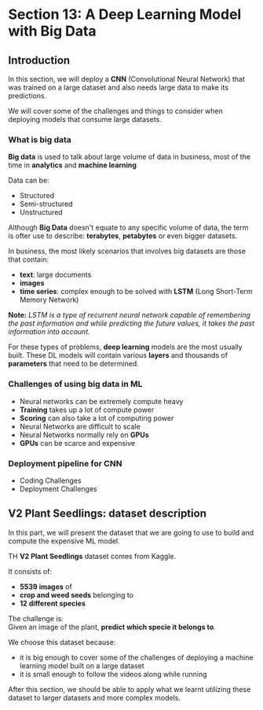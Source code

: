 # Section 13: A Deep Learning Model with Big Data

## Introduction

In this section, we will deploy a **CNN** (Convolutional Neural Network) that was trained on a large dataset and also needs large data to make its predictions.

We will cover some of the challenges and things to consider when deploying models that consume large datasets.

### What is big data

**Big data** is used to talk about large volume of data in business, most of the time in **analytics** and **machine learning**

Data can be:
- Structured
- Semi-structured
- Unstructured

Although **Big Data** doesn't equate to any specific volume of data, the term is ofter use to describe: **terabytes**, **petabytes** or even bigger datasets.

In business, the most likely scenarios that involves big datasets are those that contain:
- **text**: large documents
- **images**
- **time series**: complex enough to be solved with **LSTM** (Long Short-Term Memory Network)

**Note:** *LSTM is a type of recurrent neural network capable of remembering the past information and while predicting the future values, it takes the past information into account.* 

For these types of problems, **deep learning** models are the most usually built. These DL models will contain various **layers** and thousands of **parameters** that need to be determined.

### Challenges of using big data in ML

- Neural networks can be extremely compute heavy
- **Training** takes up a lot of compute power
- **Scoring** can also take a lot of computing power
- Neural Networks are difficult to scale
- Neural Networks normally rely on **GPUs**
-  **GPUs** can be scarce and expensive

### Deployment pipeline for CNN

- Coding Challenges
- Deployment Challenges

## V2 Plant Seedlings: dataset description

In this part, we will present the dataset that we are going to use to build and compute the expensive ML model.

TH **V2 Plant Seedlings** dataset comes from Kaggle. 

It consists of:
- **5539 images** of 
- **crop and weed seeds** belonging to
- **12 different species**

The challenge is:<br>
Given an image of the plant, **predict which specie it belongs to**.

We choose this dataset because:
- it is big enough to cover some of the challenges of deploying a machine learning model built on a large dataset
- it is small enough to follow the videos along while running 

After this section, we should be able to apply what we learnt utilizing these dataset to larger datasets and more complex models.

